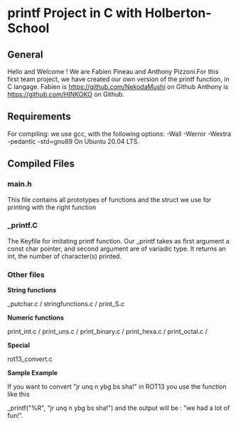 
# printf Project in C with Holberton-School

## General

Hello and Welcome ! We are Fabien Pineau and Anthony Pizzoni.For this first team project, we have created our own version of the printf function, in C langage.
Fabien is https://github.com/NekodaMushi on Github
Anthony is https://github.com/HINKOKO on Github.

## Requirements

For compiling: we use gcc, with the following options:
-Wall -Werror -Wextra -pedantic -std=gnu89
On Ubuntu 20.04 LTS.

## Compiled Files

### main.h

This file contains all prototypes of functions and the struct we use for printing with the right function

### _printf.C

The Keyfile for imitating printf function.
Our _printf takes as first argument a const char pointer, and second argument are of variadic type.
It returns an int, the number of character(s) printed.

### Other files

**String functions**

_putchar.c / stringfunctions.c / print_S.c

**Numeric functions**

print_int.c / print_uns.c / print_binary.c / print_hexa.c / print_octal.c / 

**Special**

rot13_convert.c

**Sample Example**

If you want to convert "jr unq n ybg bs sha!" in ROT13 you use the function like this

_printf("%R", "jr unq n ybg bs sha!") and the output will be :
"we had a lot of fun!".




